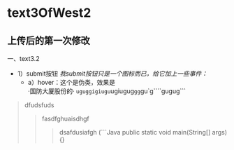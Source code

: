 # text3OfWest2 
## 上传后的第一次修改
一、text3.2
* 1）submit按钮
*我submit按钮只是一个图标而已，给它加上一些事件：*    
    * a）hover：这个是伪类，效果是    
    ·国防大厦股份的·
`uguggigiugu`ugiugug`gg`gu`g````gugug```
>dfudsfuds
>>fasdfghuaisdhgf
>>>dsafdusiafgh
(```Java
public static void main(String[] args){}
```)
